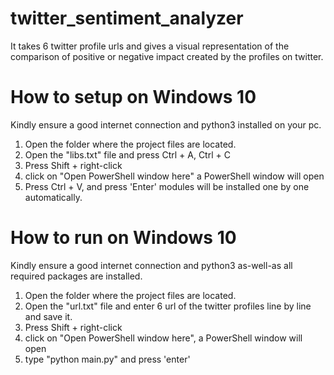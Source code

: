 # twitter_sentiment_analyzer
It takes 6 twitter profile urls and gives a visual representation of the comparison of positive or negative impact created by the profiles on twitter.


How to setup on Windows 10
==========================================================================
Kindly ensure a good internet connection and python3 installed on your pc. 

1) Open the folder where the project files are located.
3) Open the "libs.txt" file and press Ctrl + A, Ctrl + C
2) Press Shift + right-click
3) click on "Open PowerShell window here"
a PowerShell window will open
4) Press Ctrl + V, and press 'Enter'
modules will be installed one by one automatically.


How to run on Windows 10
==========================================================================
Kindly ensure a good internet connection and python3 as-well-as all required packages are installed.

1. Open the folder where the project files are located.
2. Open the "url.txt" file and enter 6 url of the twitter profiles line by line and save it. 
3. Press Shift + right-click
4. click on "Open PowerShell window here", a PowerShell window will open
5. type "python main.py" and press 'enter'

